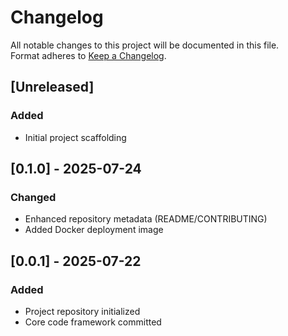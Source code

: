 # Changelog

All notable changes to this project will be documented in this file.  
Format adheres to [Keep a Changelog](https://keepachangelog.com/en/1.0.0/).

## [Unreleased]
### Added
- Initial project scaffolding

## [0.1.0] - 2025-07-24
### Changed
- Enhanced repository metadata (README/CONTRIBUTING)
- Added Docker deployment image

## [0.0.1] - 2025-07-22
### Added
- Project repository initialized
- Core code framework committed
